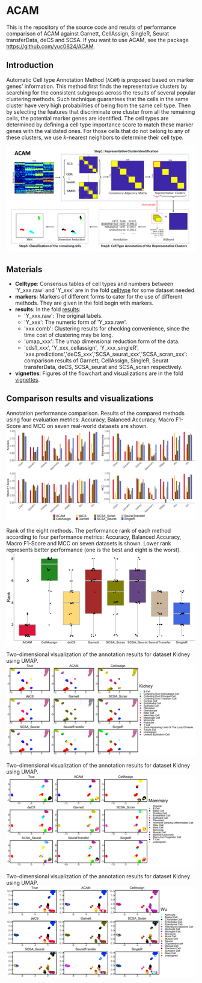 # ACAM
This is the repository of the source code and results of performance comparison of ACAM against Garnett, CellAssign, SingleR, Seurat transferData, deCS and SCSA. If you want to use ACAM, see the package <https://github.com/yuc0824/ACAM>.

## Introduction
Automatic Cell type Annotation Method (`ACAM`) is proposed based on  marker genes'  information. This method first finds the representative clusters by searching for the  consistent subgroups across the  results  of  several popular clustering methods.  Such technique guarantees that the cells in the same cluster have very high probabilities of being from  the same cell type. Then by selecting the  features that  discriminate  one cluster from all the remaining cells,  the potential marker genes  are identified. The cell types are determined by defining a cell type importance score to match these marker genes with the validated ones.  For those cells that do not belong to any of these clusters, we use $k$-nearest neighbors to determine their cell type. 

![flowchart of ACAM](vignettes/ACAM_flowchart.png)

## Materials
- **Celltype**: Consensus tables of cell types and numbers between 'Y_xxx.raw' and 'Y_xxx' are in the fold [celltype](./celltype/) for some dataset needed.
- **markers**: Markers of different forms to cater for the use of different methods. They are given in the fold begin with markers.
- **results**: In the fold [results](./results/):
  - 'Y_xxx.raw': The original labels.
  - 'Y_xxx': The numeric form of 'Y_xxx.raw'.
  - 'xxx.comb': Clustering results for checking convenience, since the time cost of clustering may be long.
  - 'umap_xxx': The umap dimensional reduction form of the data.
  - 'cds1_xxx', 'Y_xxx_cellassign', 'Y_xxx_singleR', 'xxx.predictions','deCS_xxx','SCSA_seurat_xxx','SCSA_scran_xxx': comparison results of Garnett, CellAssign, SingleR, Seurat transferData, deCS, SCSA_seurat and SCSA_scran respectively.
- **vignettes**: Figures of the flowchart and visualizations are in the fold [vignettes](./vignettes/).

## Comparison results and visualizations
Annotation performance comparison. Results of the  compared methods using four evaluation metrics: Accuracy, Balanced Accuracy, Macro F1-Score and MCC on seven real-world datasets are shown.
![bar_total](vignettes/bar_total.png)

Rank of the eight methods. The performance rank of each method  according to four performance metrics: Accuracy, Balanced Accuracy, Macro F1-Score and MCC on seven datasets is shown.  Lower rank represents better performance (one is the best and eight is the worst).
![total_rank](vignettes/total_rank.png)

Two-dimensional visualization of the annotation results for dataset Kidney using UMAP.
![vis2_kidney](vignettes/vis2_kidney.png)

Two-dimensional visualization of the annotation results for dataset  Kidney using UMAP.
![vis2_mammary](vignettes/vis2_mammary.png)

Two-dimensional visualization of the annotation results for dataset  Kidney using UMAP.
![vis2_wu](vignettes/vis2_wu.png)
